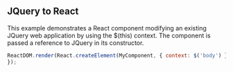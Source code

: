 ## JQuery to React

This example demonstrates a React component modifying an existing JQuery web application by using the $(this) context. The component is passed a reference to JQuery in its constructor.

```javascript
ReactDOM.render(React.createElement(MyComponent, { context: $('body') }), document.getElementById('root'));
});
```